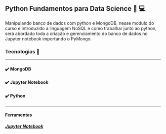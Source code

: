## Python Fundamentos para Data Science :snake: :computer:



Manipulando banco de dados com python e MongoDB, nesse modulo do curso e introduzido a linguagem NoSQL e como trabalhar junto ao python, será abordado toda a criação e gerenciamento do banco de dados no Jupyter notebook importando o PyMongo.



### Tecnologias 🚀

------

#### :heavy_check_mark: MongoDB

#### :heavy_check_mark: Jupyter Notebook

#### :heavy_check_mark: Python



------

#### Ferramentas

##### [Jupyter Notebook](https://jupyter.org/)



